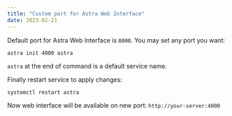 ```yaml
---
title: "Custom port for Astra Web Interface"
date: 2023-02-21
---
```


Default port for Astra Web Interface is `8000`. You may set any port you want:

```
astra init 4000 astra
```

`astra` at the end of command is a default service name.

Finally restart service to apply changes:

```
systemctl restart astra
```

Now web interface will be available on new port: `http://your-server:4000`